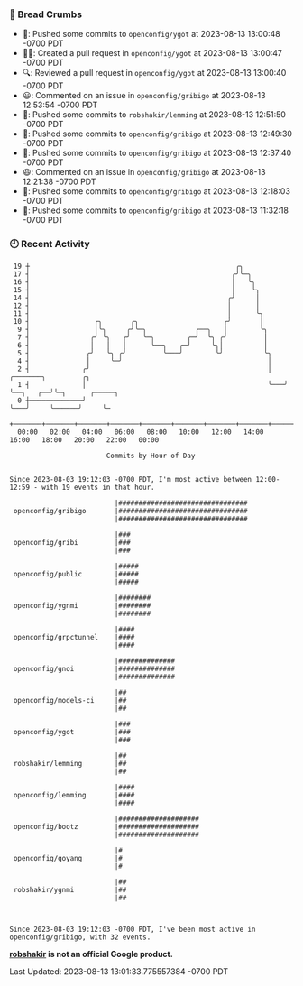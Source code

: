 ### 🍞 Bread Crumbs

 * 🚢: Pushed some commits to `openconfig/ygot` at 2023-08-13 13:00:48 -0700 PDT
 * ✍🏼: Created a pull request in `openconfig/ygot` at 2023-08-13 13:00:47 -0700 PDT
 * 🔍: Reviewed a pull request in  `openconfig/ygot` at 2023-08-13 13:00:40 -0700 PDT
 * 😃: Commented on an issue in `openconfig/gribigo` at 2023-08-13 12:53:54 -0700 PDT
 * 🚢: Pushed some commits to `robshakir/lemming` at 2023-08-13 12:51:50 -0700 PDT
 * 🚢: Pushed some commits to `openconfig/gribigo` at 2023-08-13 12:49:30 -0700 PDT
 * 🚢: Pushed some commits to `openconfig/gribigo` at 2023-08-13 12:37:40 -0700 PDT
 * 😃: Commented on an issue in `openconfig/gribigo` at 2023-08-13 12:21:38 -0700 PDT
 * 🚢: Pushed some commits to `openconfig/gribigo` at 2023-08-13 12:18:03 -0700 PDT
 * 🚢: Pushed some commits to `openconfig/gribigo` at 2023-08-13 11:32:18 -0700 PDT

### 🕘 Recent Activity
```
 19 ┼                                                   ╭╮
 17 ┤                                                  ╭╯╰─╮
 16 ┤                                                  │   ╰╮
 15 ┤                                                  │    ╰╮
 14 ┤                                                 ╭╯     │
 12 ┤                                                 │      │
 11 ┤                                                 │      ╰╮
 10 ┤                ╭╮       ╭╮                     ╭╯       │
  9 ┤                │╰╮     ╭╯╰─╮            ╭──╮   │        ╰╮
  7 ┤               ╭╯ ╰╮   ╭╯   ╰─╮        ╭─╯  ╰╮ ╭╯         │
  6 ┤               │   │   │      ╰──╮   ╭─╯     ╰╮│          │
  5 ┤              ╭╯   ╰╮ ╭╯         ╰───╯        ╰╯          ╰╮
  4 ┤              │     ╰─╯                                    │
  2 ┤             ╭╯                                            │   ╭───────╮         ╭╮
  1 ┤             │                                             ╰───╯       ╰──╮   ╭──╯╰─╮      ╭─────╮
  0 ┼─────────────╯                                                            ╰───╯     ╰──────╯     ╰─
    +───────+───────+───────+───────+───────+───────+───────+───────+───────+───────+───────+───────+────
  00:00   02:00   04:00   06:00   08:00   10:00   12:00   14:00   16:00   18:00   20:00   22:00   00:00   

						Commits by Hour of Day


Since 2023-08-03 19:12:03 -0700 PDT, I'm most active between 12:00-12:59 - with 19 events in that hour.

```



```
                          |################################
 openconfig/gribigo       |################################
                          |################################

                          |###
 openconfig/gribi         |###
                          |###

                          |#####
 openconfig/public        |#####
                          |#####

                          |########
 openconfig/ygnmi         |########
                          |########

                          |####
 openconfig/grpctunnel    |####
                          |####

                          |##############
 openconfig/gnoi          |##############
                          |##############

                          |##
 openconfig/models-ci     |##
                          |##

                          |###
 openconfig/ygot          |###
                          |###

                          |##
 robshakir/lemming        |##
                          |##

                          |####
 openconfig/lemming       |####
                          |####

                          |####################
 openconfig/bootz         |####################
                          |####################

                          |#
 openconfig/goyang        |#
                          |#

                          |##
 robshakir/ygnmi          |##
                          |##



Since 2023-08-03 19:12:03 -0700 PDT, I've been most active in openconfig/gribigo, with 32 events.

```
**[robshakir](mailto:robjs@google.com) is not an official Google product.**  


Last Updated: 2023-08-13 13:01:33.775557384 -0700 PDT
